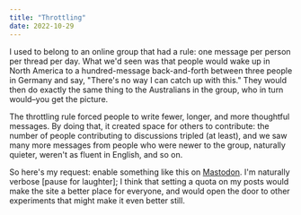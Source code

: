 ```yaml
---
title: "Throttling"
date: 2022-10-29
---
```


I used to belong to an online group that had a rule:
one message per person per thread per day.
What we'd seen was that people would wake up in North America
to a hundred-message back-and-forth between three people in Germany
and say, "There's no way I can catch up with this."
They would then do exactly the same thing to the Australians in the group,
who in turn would–you get the picture.

The throttling rule forced people to write fewer, longer, and more thoughtful messages.
By doing that,
it created space for others to contribute:
the number of people contributing to discussions tripled (at least),
and we saw many more messages from people who were newer to the group,
naturally quieter,
weren't as fluent in English,
and so on.

So here's my request:
enable something like this on [Mastodon][mastodon].
I'm naturally verbose [pause for laughter];
I think that setting a quota on my posts
would make the site a better place for everyone,
and would open the door to other experiments that might make it even better still.

[mastodon]: https://mastodon.social/
